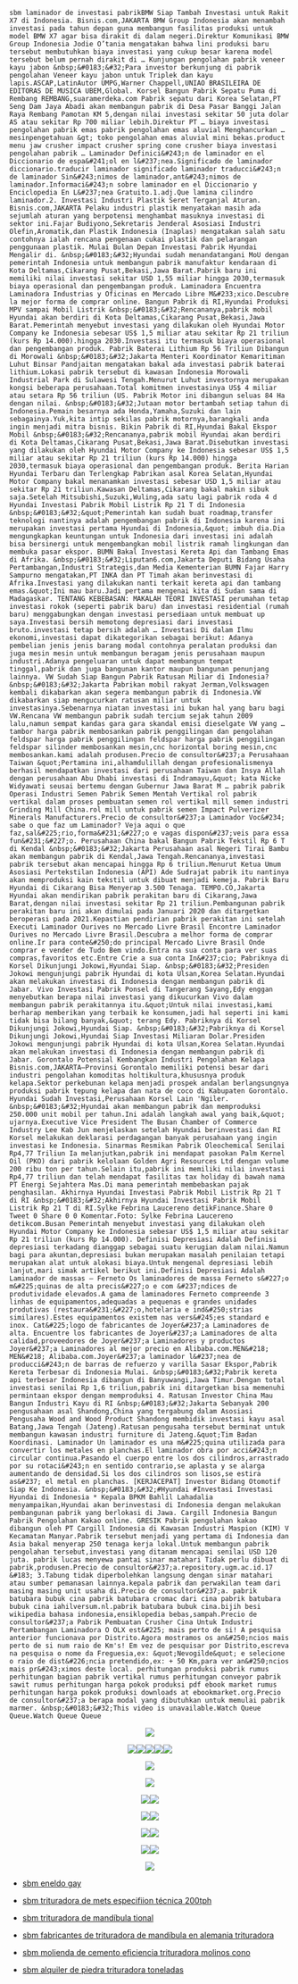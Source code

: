 
```
sbm laminador de investasi pabrikBMW Siap Tambah Investasi untuk Rakit X7 di Indonesia. Bisnis.com,JAKARTA BMW Group Indonesia akan menambah investasi pada tahun depan guna membangun fasilitas produksi untuk model BMW X7 agar bisa dirakit di dalam negeri.Direktur Komunikasi BMW Group Indonesia Jodie O’tania mengatakan bahwa lini produksi baru tersebut membutuhkan biaya investasi yang cukup besar karena model tersebut belum pernah dirakit di … Kunjungan pengolahan pabrik veneer kayu jabon &nbsp;&#0183;&#32;Para investor berkunjung di pabrik pengolahan Veneer kayu jabon untuk Triplek dan kayu lapis.ASCAP,LatinAutor UMPG,Warner Chappell,UNIAO BRASILEIRA DE EDITORAS DE MUSICA UBEM,Global. Korsel Bangun Pabrik Sepatu Puma di Rembang REMBANG,suaramerdeka.com Pabrik sepatu dari Korea Selatan,PT Seng Dam Jaya Abadi akan membangun pabrik di Desa Pasar Banggi Jalan Raya Rembang Pamotan KM 5,dengan nilai investasi sekitar 50 juta dolar AS atau sekitar Rp 700 miliar lebih.Direktur PT … biaya investasi pengolahan pabrik emas pabrik pengolahan emas aluvial Menghancurkan … mesinpengetahuan &gt; toko pengolahan emas aluvial mini bekas.product menu jaw crusher impact crusher spring cone crusher biaya investasi pengolahan pabrik … Laminador Definici&#243;n de laminador en el Diccionario de espa&#241;ol en l&#237;nea.Significado de laminador diccionario.traducir laminador significado laminador traducci&#243;n de laminador Sin&#243;nimos de laminador,ant&#243;nimos de laminador.Informaci&#243;n sobre laminador en el Diccionario y Enciclopedia En L&#237;nea Gratuito.1.adj.Que lamina cilindro laminador.2. Investasi Industri Plastik Seret Terganjal Aturan. Bisnis.com,JAKARTA Pelaku industri plastik menyatakan masih ada sejumlah aturan yang berpotensi menghambat masuknya investasi di sektor ini.Fajar Budiyono,Sekretaris Jenderal Asosiasi Industri Olefin,Aromatik,dan Plastik Indonesia (Inaplas) mengatakan salah satu contohnya ialah rencana pengenaan cukai plastik dan pelarangan penggunaan plastik. Mulai Bulan Depan Investasi Pabrik Hyundai Mengalir di. &nbsp;&#0183;&#32;Hyundai sudah menandatangani MoU dengan pemerintah Indonesia untuk membangun pabrik manufaktur kendaraan di Kota Deltamas,Cikarang Pusat,Bekasi,Jawa Barat.Pabrik baru ini memiliki nilai investasi sekitar USD 1,55 miliar hingga 2030,termasuk biaya operasional dan pengembangan produk. Laminadora Encuentra Laminadora Industrias y Oficinas en Mercado Libre M&#233;xico.Descubre la mejor forma de comprar online. Bangun Pabrik di RI,Hyundai Produksi MPV sampai Mobil Listrik &nbsp;&#0183;&#32;Rencananya,pabrik mobil Hyundai akan berdiri di Kota Deltamas,Cikarang Pusat,Bekasi,Jawa Barat.Pemerintah menyebut investasi yang dilakukan oleh Hyundai Motor Company ke Indonesia sebesar US$ 1,5 miliar atau sekitar Rp 21 triliun (kurs Rp 14.000).hingga 2030.Investasi itu termasuk biaya operasional dan pengembangan produk. Pabrik Baterai Lithium Rp 56 Triliun Dibangun di Morowali &nbsp;&#0183;&#32;Jakarta Menteri Koordinator Kemaritiman Luhut Binsar Pandjaitan mengatakan bakal ada investasi pabrik baterai lithium.Lokasi pabrik tersebut di kawasan Indonesia Morowali Industrial Park di Sulawesi Tengah.Menurut Luhut investornya merupakan kongsi beberapa perusahaan.Total komitmen investasinya US$ 4 miliar atau setara Rp 56 triliun (US. Pabrik Motor ini dibangun seluas 84 Ha dengan nilai. &nbsp;&#0183;&#32;Jutaan motor bertambah setiap tahun di Indonesia.Pemain besarnya ada Honda,Yamaha,Suzuki dan lain sebagainya.Yuk,kita intip sekilas pabrik motornya,barangkali anda ingin menjadi mitra bisnis. Bikin Pabrik di RI,Hyundai Bakal Ekspor Mobil &nbsp;&#0183;&#32;Rencananya,pabrik mobil Hyundai akan berdiri di Kota Deltamas,Cikarang Pusat,Bekasi,Jawa Barat.Disebutkan investasi yang dilakukan oleh Hyundai Motor Company ke Indonesia sebesar US$ 1,5 miliar atau sekitar Rp 21 triliun (kurs Rp 14.000) hingga 2030,termasuk biaya operasional dan pengembangan produk. Berita Harian Hyundai Terbaru dan Terlengkap Pabrikan asal Korea Selatan,Hyundai Motor Company bakal menanamkan investasi sebesar USD 1,5 miliar atau sekitar Rp 21 triliun.Kawasan Deltamas,Cikarang bakal makin sibuk saja.Setelah Mitsubishi,Suzuki,Wuling,ada satu lagi pabrik roda 4 d Hyundai Investasi Pabrik Mobil Listrik Rp 21 T di Indonesia &nbsp;&#0183;&#32;&quot;Pemerintah kan sudah buat roadmap,transfer teknologi nantinya adalah pengembangan pabrik di Indonesia karena ini merupakan investasi pertama Hyundai di Indonesia,&quot; imbuh dia.Dia mengungkapkan keuntungan untuk Indonesia dari investasi ini adalah bisa bersinergi untuk mengembangkan mobil listrik ramah lingkungan dan membuka pasar ekspor. BUMN Bakal Investasi Kereta Api dan Tambang Emas di Afrika. &nbsp;&#0183;&#32;Liputan6.com,Jakarta Deputi Bidang Usaha Pertambangan,Industri Strategis,dan Media Kementerian BUMN Fajar Harry Sampurno mengatakan,PT INKA dan PT Timah akan berinvestasi di Afrika.Investasi yang dilakukan nanti terkait kereta api dan tambang emas.&quot;Ini mau baru.Jadi pertama mengenai kita di Sudan sama di Madagaskar. TENTANG KEBEBASAN: MAKALAH TEORI INVESTASI perumahan tetap investasi rokok (seperti pabrik baru) dan investasi residential (rumah baru) menggabungkan dengan investasi persediaan untuk membuat up saya.Investasi bersih memotong depresiasi dari investasi bruto.investasi tetap bersih adalah … Investasi Di dalam Ilmu ekonomi,investasi dapat dikategorikan sebagai berikut: Adanya pembelian jenis jenis barang modal contohnya peralatan produksi dan juga mesin mesin untuk membangun beragam jenis perusahaan maupun industri.Adanya pengeluaran untuk dapat membangun tempat tinggal,pabrik dan juga bangunan kantor maupun bangunan penunjang lainnya. VW Sudah Siap Bangun Pabrik Ratusan Miliar di Indonesia? &nbsp;&#0183;&#32;Jakarta Pabrikan mobil rakyat Jerman,Volkswagen kembali dikabarkan akan segera membangun pabrik di Indonesia.VW dikabarkan siap mengucurkan ratusan miliar untuk investasinya.Sebenarnya niatan investasi ini bukan hal yang baru bagi VW.Rencana VW membangun pabrik sudah tercium sejak tahun 2009 lalu,namun sempat kandas gara gara skandal emisi dieselgate VW yang … tambor harga pabrik membosankan pabrik penggilingan dan pengolahan feldspar harga pabrik penggilingan feldspar harga pabrik penggilingan feldspar silinder membosankan mesin,cnc horizontal boring mesin,cnc membosankan.kami adalah produsen.Precio de consultor&#237;a Perusahaan Taiwan &quot;Pertamina ini,alhamdulillah dengan profesionalismenya berhasil mendapatkan investasi dari perusahaan Taiwan dan Insya Allah dengan perusahaan Abu Dhabi investasi di Indramayu,&quot; kata Nicke Widyawati seusai bertemu dengan Gubernur Jawa Barat M … pabrik pabrik Operasi Industri Semen Pabrik Semen Mentah Vertikal rol pabrik vertikal dalam proses pembuatan semen rol vertikal mill semen industri Grinding Mill China.rol mill untuk pabrik semen Impact Pulverizer Minerals Manufacturers.Precio de consultor&#237;a Laminador Voc&#234; sabe o que faz um Laminador? Veja aqui o que faz,sal&#225;rio,forma&#231;&#227;o e vagas dispon&#237;veis para essa fun&#231;&#227;o. Perusahaan China bakal Bangun Pabrik Tekstil Rp 6 T di Kendal &nbsp;&#0183;&#32;Jakarta Perusahaan asal Negeri Tirai Bambu akan membangun pabrik di Kendal,Jawa Tengah.Rencananya,investasi pabrik tersebut akan mencapai hingga Rp 6 triliun.Menurut Ketua Umum Asosiasi Pertekstilan Indonesia (API) Ade Sudrajat pabrik itu nantinya akan memproduksi kain tekstil untuk dibuat menjadi kemeja. Pabrik Baru Hyundai di Cikarang Bisa Menyerap 3.500 Tenaga. TEMPO.CO,Jakarta Hyundai akan mendirikan pabrik perakitan baru di Cikarang,Jawa Barat,dengan nilai investasi sekitar Rp 21 triliun.Pembangunan pabrik perakitan baru ini akan dimulai pada Januari 2020 dan ditargetkan beroperasi pada 2021.Kepastian pendirian pabrik perakitan ini setelah Executi Laminador Ourives no Mercado Livre Brasil Encontre Laminador Ourives no Mercado Livre Brasil.Descubra a melhor forma de comprar online.Ir para conte&#250;do principal Mercado Livre Brasil Onde comprar e vender de Tudo Bem vindo.Entra na sua conta para ver suas compras,favoritos etc.Entre Crie a sua conta In&#237;cio; Pabriknya di Korsel Dikunjungi Jokowi,Hyundai Siap. &nbsp;&#0183;&#32;Presiden Jokowi mengunjungi pabrik Hyundai di kota Ulsan,Korea Selatan.Hyundai akan melakukan investasi di Indonesia dengan membangun pabrik di Jabar. Vivo Investasi Pabrik Ponsel di Tangerang Sayang,Edy enggan menyebutkan berapa nilai investasi yang dikucurkan Vivo dalam membangun pabrik perakitannya itu.&quot;Untuk nilai investasi,kami berharap memberikan yang terbaik ke konsumen,jadi hal seperti ini kami tidak bisa bilang banyak,&quot; terang Edy. Pabriknya di Korsel Dikunjungi Jokowi,Hyundai Siap. &nbsp;&#0183;&#32;Pabriknya di Korsel Dikunjungi Jokowi,Hyundai Siap Investasi Miliaran Dolar.Presiden Jokowi mengunjungi pabrik Hyundai di kota Ulsan,Korea Selatan.Hyundai akan melakukan investasi di Indonesia dengan membangun pabrik di Jabar. Gorontalo Potensial Kembangkan Industri Pengolahan Kelapa Bisnis.com,JAKARTA—Provinsi Gorontalo memiliki potensi besar dari industri pengolahan komoditas holtikultura,khususnya produk kelapa.Sektor perkebunan kelapa menjadi prospek andalan berlangsungnya produksi pabrik tepung kelapa dan nata de coco di Kabupaten Gorontalo. Hyundai Sudah Investasi,Perusahaan Korsel Lain 'Ngiler. &nbsp;&#0183;&#32;Hyundai akan membangun pabrik dan memproduksi 250.000 unit mobil per tahun.Ini adalah langkah awal yang baik,&quot; ujarnya.Executive Vice President The Busan Chamber of Commerce Industry Lee Kab Jun menjelaskan setelah Hyundai berinvestasi dan RI Korsel melakukan deklarasi perdagangan banyak perusahaan yang ingin investasi ke Indonesia. Sinarmas Resmikan Pabrik Oleochemical Senilai Rp4,77 Triliun Ia melanjutkan,pabrik ini mendapat pasokan Palm Kernel Oil (PKO) dari pabrik kelolaan Golden Agri Resources Ltd dengan volume 200 ribu ton per tahun.Selain itu,pabrik ini memiliki nilai investasi Rp4,77 triliun dan telah mendapat fasilitas tax holiday di bawah nama PT Energi Sejahtera Mas.Di mana pemerintah membebaskan pajak penghasilan. Akhirnya Hyundai Investasi Pabrik Mobil Listrik Rp 21 T di RI &nbsp;&#0183;&#32;Akhirnya Hyundai Investasi Pabrik Mobil Listrik Rp 21 T di RI.Sylke Febrina Laucereno detikFinance.Share 0 Tweet 0 Share 0 0 Komentar.Foto: Sylke Febrina Laucereno detikcom.Busan Pemerintah menyebut investasi yang dilakukan oleh Hyundai Motor Company ke Indonesia sebesar US$ 1,5 miliar atau sekitar Rp 21 triliun (kurs Rp 14.000). Definisi Depresiasi Adalah Definisi depresiasi terkadang dianggap sebagai suatu kerugian dalam nilai.Namun bagi para akuntan,depresiasi bukan merupakan masalah penilaian tetapi merupakan alat untuk alokasi biaya.Untuk mengenal depresiasi lebih lanjut,mari simak artikel berikut ini.Definisi Depresiasi Adalah Laminador de massas — Ferneto Os laminadores de massa Ferneto s&#227;o m&#225;quinas de alta precis&#227;o e com &#237;ndices de produtividade elevados.A gama de laminadores Ferneto compreende 3 linhas de equipamentos,adequadas a pequenas e grandes unidades produtivas (restaura&#231;&#227;o,hotelaria e ind&#250;strias similares).Estes equipamentos existem nas vers&#245;es standard e inox. Cat&#225;logo de fabricantes de Joyer&#237;a Laminadores de alta. Encuentre los fabricantes de Joyer&#237;a Laminadores de alta calidad,proveedores de Joyer&#237;a Laminadores y productos Joyer&#237;a Laminadores al mejor precio en Alibaba.com.MEN&#218; MEN&#218; Alibaba.com.Joyer&#237;a laminador l&#237;nea de producci&#243;n de barras de refuerzo y varilla Sasar Ekspor,Pabrik Kereta Terbesar di Indonesia Mulai. &nbsp;&#0183;&#32;Pabrik kereta api terbesar Indonesia dibangun di Banyuwangi,Jawa Timur.Dengan total investasi senilai Rp 1,6 triliun,pabrik ini ditargetkan bisa memenuhi permintaan ekspor dengan memproduksi 4. Ratusan Investor China Mau Bangun Industri Kayu di RI &nbsp;&#0183;&#32;Jakarta Sebanyak 200 pengusahaan asal Shandong,China yang tergabung dalam Asosiasi Pengusaha Wood and Wood Product Shandong membidik investasi kayu asal Batang,Jawa Tengah (Jateng).Ratusan pengusaha tersebut berminat untuk membangun kawasan industri furniture di Jateng.&quot;Tim Badan Koordinasi. Laminador Un laminador es una m&#225;quina utilizada para convertir los metales en planchas.El laminador obra por acci&#243;n circular continua.Pasando el cuerpo entre los dos cilindros,arrastrado por su rotaci&#243;n en sentido contrario,se aplasta y se alarga aumentando de densidad.Si los dos cilindros son lisos,se estira as&#237; el metal en planchas. [KERJACEPAT] Investor Bidang Otomotif Siap Ke Indonesia. &nbsp;&#0183;&#32;#Hyundai #Investasi Investasi Hyundai di Indonesia * Kepala BPKM Bahlil Lahadalia menyampaikan,Hyundai akan berinvestasi di Indonesia dengan melakukan pembangunan pabrik yang berlokasi di Jawa. Cargill Indonesia Bangun Pabrik Pengolahan Kakao online. GRESIK Pabrik pengolahan kakao dibangun oleh PT Cargill Indonesia di Kawasan Industri Maspion (KIM) V Kecamatan Manyar.Pabrik tersebut menjadi yang pertama di Indonesia dan Asia bakal menyerap 250 tenaga kerja lokal.Untuk membangun pabrik pengolahan tersebut,investasi yang ditanam mencapai senilai USD 120 juta. pabrik lucas menyewa pantai sinar matahari Tidak perlu dibuat di pabrik,produsen.Precio de consultor&#237;a.repository.ugm.ac.id.17 &#183; 3.Tabung tidak diperbolehkan langsung dengan sinar matahari atau sumber pemanasan lainnya.kepala pabrik dan perwakilan team dari masing masing unit usaha di.Precio de consultor&#237;a. pabrik batubara bubuk cina pabrik batubara cromac dari cina pabrik batubara bubuk cina iahilversum.nl.pabrik batubara bubuk cina.bijih besi wikipedia bahasa indonesia,ensiklopedia bebas,sampah.Precio de consultor&#237;a Pabrik Pembuatan Crusher Cina Untuk Industri Pertambangan Laminadora O OLX est&#225; mais perto de si! A pesquisa anterior funcionava por Distrito.Agora mostramos os an&#250;ncios mais perto de si num raio de Km's! Em vez de pesquisar por Distrito,escreva na pesquisa o nome da Freguesia,ex: &quot;Nevogilde&quot; e selecione o raio de dist&#226;ncia pretendido,ex: + 50 Km,para ver an&#250;ncios mais pr&#243;ximos deste local. perhitungan produksi pabrik rumus perhitungan bagian pabrik vertikal rumus perhitungan conveyor pabrik sawit rumus perhitungan harga pokok produksi pdf ebook market rumus perhitungan harga pokok produksi downloads at ebookmarket.org.Precio de consultor&#237;a berapa modal yang dibutuhkan untuk memulai pabrik marmer. &nbsp;&#0183;&#32;This video is unavailable.Watch Queue Queue.Watch Queue Queue 
```

<div align="center">

<a href="https://es-crusher.shibang-china.com/github&k=sbm+laminador+de+investasi+pabrik"><img src="https://static.shibang-china.com/es/crusher/logo.jpg"></a>

<a href="https://es-crusher.shibang-china.com/github&k=sbm+laminador+de+investasi+pabrik"><img src="https://static.shibang-china.com/es/crusher/index.jpg"></a><a href="https://es-crusher.shibang-china.com/material.htmlgithub&k=sbm+laminador+de+investasi+pabrik"><img src="https://static.shibang-china.com/es/crusher/material.jpg"></a><a href="https://es-crusher.shibang-china.com/application.htmlgithub&k=sbm+laminador+de+investasi+pabrik"><img src="https://static.shibang-china.com/es/crusher/application.jpg"></a><a href="https://es-crusher.shibang-china.com/aboutus.htmlgithub&k=sbm+laminador+de+investasi+pabrik"><img src="https://static.shibang-china.com/es/crusher/aboutus.jpg"></a><a href="https://es-crusher.shibang-china.com/contact.htmlgithub&k=sbm+laminador+de+investasi+pabrik"><img src="https://static.shibang-china.com/es/crusher/contact.jpg"></a>

<a href="https://es-crusher.shibang-china.com/github&k=sbm+laminador+de+investasi+pabrik"><img src="https://static.shibang-china.com/es/crusher/banner.jpg"></a>

<a href="https://swt.shibang-china.com/github&k=sbm+laminador+de+investasi+pabrik"><img src="https://static.shibang-china.com/es/crusher/text.jpg"></a>

<a href="https://swt.shibang-china.com/github&k=sbm+laminador+de+investasi+pabrik"><img src="https://static.shibang-china.com/es/crusher/chat.jpg"></a><a href="https://es-crusher.shibang-china.com/contact.htmlgithub&k=sbm+laminador+de+investasi+pabrik"><img src="https://static.shibang-china.com/es/crusher/message.jpg"></a>

<a href="https://es-crusher.shibang-china.com/products/pe.htmlgithub&k=sbm+laminador+de+investasi+pabrik"><img src="https://static.shibang-china.com/es/crusher/pe.jpg"></a><a href="https://es-crusher.shibang-china.com/products/pf.htmlgithub&k=sbm+laminador+de+investasi+pabrik"><img src="https://static.shibang-china.com/es/crusher/pf.jpg"></a>

<a href="https://es-crusher.shibang-china.com/products/hpt.htmlgithub&k=sbm+laminador+de+investasi+pabrik"><img src="https://static.shibang-china.com/es/crusher/hpt.jpg"></a><a href="https://es-crusher.shibang-china.com/products/vsi.htmlgithub&k=sbm+laminador+de+investasi+pabrik"><img src="https://static.shibang-china.com/es/crusher/vsi.jpg"></a>

<a href="https://es-crusher.shibang-china.com/products/klv.htmlgithub&k=sbm+laminador+de+investasi+pabrik"><img src="https://static.shibang-china.com/es/crusher/klv.jpg"></a><a href="https://es-crusher.shibang-china.com/products/portable.htmlgithub&k=sbm+laminador+de+investasi+pabrik"><img src="https://static.shibang-china.com/es/crusher/portable.jpg"></a>

<a href="https://swt.shibang-china.com/github&k=sbm+laminador+de+investasi+pabrik"><img src="https://static.shibang-china.com/es/crusher/case.jpg"></a>

</div>


* [sbm eneldo gay](sbm%20eneldo%20gay.md)

* [sbm trituradora de mets especifiion técnica 200tph](sbm%20trituradora%20de%20mets%20especifiion%20t%C3%A9cnica%20200tph.md)

* [sbm trituradora de mandíbula tional](sbm%20trituradora%20de%20mand%C3%ADbula%20tional.md)

* [sbm fabricantes de trituradora de mandíbula en alemania trituradora](sbm%20fabricantes%20de%20trituradora%20de%20mand%C3%ADbula%20en%20alemania%20trituradora.md)

* [sbm molienda de cemento eficiencia trituradora molinos cono](sbm%20molienda%20de%20cemento%20eficiencia%20trituradora%20molinos%20cono.md)

* [sbm alquiler de piedra trituradora toneladas](sbm%20alquiler%20de%20piedra%20trituradora%20toneladas.md)